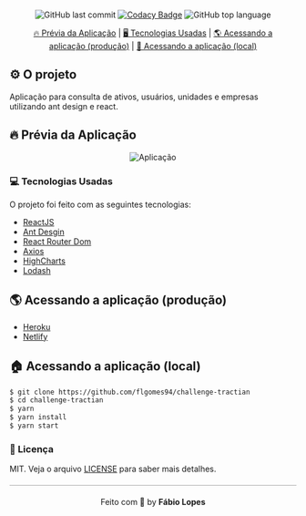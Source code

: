<div align="center" style="margin: 20px;">

![GitHub last commit](https://img.shields.io/github/last-commit/flgomes94/challenge-tractian?color=green&style=flat-square)
[![Codacy Badge](https://app.codacy.com/project/badge/Grade/6b2782c86c3b4e01ac18157235bfc017)](https://www.codacy.com/gh/flgomes94/challenge-tractian/dashboard?utm_source=github.com&amp;utm_medium=referral&amp;utm_content=flgomes94/challenge-tractian&amp;utm_campaign=Badge_Grade)
![GitHub top language](https://img.shields.io/github/languages/top/flgomes94/challenge-tractian?style=flat-square)


<p align="center" >
  <a href="#fire-prévia-da-aplicacao"> 🔥 Prévia da Aplicação</a> |
  <a href="#computer-tecnologias-usadas"> 🖥️ Tecnologias Usadas</a> |
  <a href="#earth_americas-acessando-a-aplicação-(produção)"> 🌎 Acessando a aplicação (produção)</a> |
  <a href="#house-acessando-a-aplicação-(local)"> 🏡 Acessando a aplicação (local) </a>
</p>

</div>

## ⚙️ O projeto

Aplicação para consulta de ativos, usuários, unidades e empresas utilizando ant design e react.

## :fire: Prévia da Aplicação

<div align="center">
<img src="https://media.giphy.com/media/KQOuaHYQP4LfyATH3a/giphy.gif" alt="Aplicação"/>
</div>

### :computer: Tecnologias Usadas

O projeto foi feito com as seguintes tecnologias:

- [ReactJS](https://pt-br.reactjs.org/)
- [Ant Desgin](https://ant.design/)
- [React Router Dom](https://reactrouter.com/)
- [Axios](https://github.com/axios/axios)
- [HighCharts](https://www.highcharts.com/)
- [Lodash](https://lodash.com/)

## :earth_americas: Acessando a aplicação (produção)
- [Heroku](https://tractian-frontend.herokuapp.com/)
- [Netlify](https://tractian-frontend.netlify.app)

## :house: Acessando a aplicação (local)

```sh
$ git clone https://github.com/flgomes94/challenge-tractian
$ cd challenge-tractian
$ yarn
$ yarn install
$ yarn start
```

### :memo: Licença

MIT. Veja o arquivo [LICENSE](LICENSE.md) para saber mais detalhes.

<p align="center" style="margin-top: 20px; border-top: 1px solid #aaa; padding-top: 20px;">Feito com 💪 by <strong> Fábio Lopes</strong> </p>
